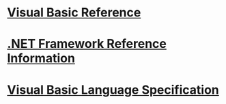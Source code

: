 # [Visual Basic Reference](index.md)
# [.NET Framework Reference Information](net-framework-reference-information.md)
# [Visual Basic Language Specification](language-specification.md)
